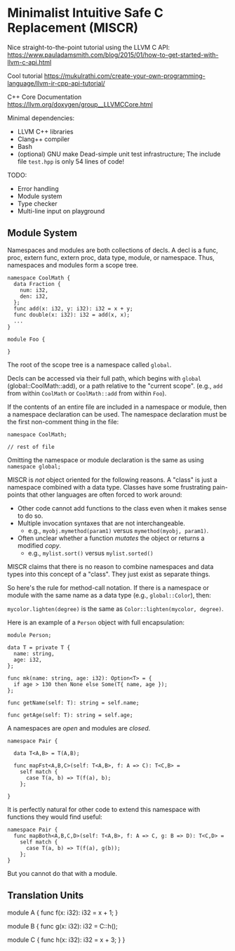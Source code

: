 # Minimalist Intuitive Safe C Replacement (MISCR)

Nice straight-to-the-point tutorial using the LLVM C API:
https://www.pauladamsmith.com/blog/2015/01/how-to-get-started-with-llvm-c-api.html

Cool tutorial
https://mukulrathi.com/create-your-own-programming-language/llvm-ir-cpp-api-tutorial/

C++ Core Documentation
https://llvm.org/doxygen/group__LLVMCCore.html


Minimal dependencies:
* LLVM C++ libraries
* Clang++ compiler
* Bash
* (optional) GNU make
Dead-simple unit test infrastructure; The include file `test.hpp` is only 54 lines of code!

TODO:
* Error handling
* Module system
* Type checker
* Multi-line input on playground


## Module System

Namespaces and modules are both collections of decls.
A decl is a func, proc, extern func, extern proc, data type, module, or namespace.
Thus, namespaces and modules form a scope tree.

```
namespace CoolMath {
  data Fraction {
    num: i32,
    den: i32,
  };
  func add(x: i32, y: i32): i32 = x + y;
  func double(x: i32): i32 = add(x, x);
  ...
}

module Foo {

}
```

The root of the scope tree is a namespace called `global`.

Decls can be accessed via their full path, which begins with `global`
(global::CoolMath::add), or a path relative to the "current scope".
(e.g., `add` from within `CoolMath` or `CoolMath::add` from within `Foo`).

If the contents of an entire file are included in a namespace or module,
then a namespace declaration can be used. The namespace declaration must
be the first non-comment thing in the file:

```
namespace CoolMath;

// rest of file
```

Omitting the namespace or module declaration is the same as using `namespace global;`

MISCR is _not_ object oriented for the following reasons. A "class" is just
a namespace combined with a data type. Classes have some frustrating
pain-points that other languages are often forced to work around:
* Other code cannot add functions to the class even when it makes sense
  to do so.
* Multiple invocation syntaxes that are not interchangeable.
  * e.g., `myobj.mymethod(param1)` versus `mymethod(myobj, param1)`.
* Often unclear whether a function _mutates_ the object or returns a modified _copy_.
  * e.g., `mylist.sort()` versus `mylist.sorted()`

MISCR claims that there is no reason to combine namespaces and data types into this concept of a "class". They just exist as separate things.

So here's the rule for method-call notation. If there is a namespace or module with the same name as a data type (e.g., `global::Color`), then:

`mycolor.lighten(degree)` is the same as `Color::lighten(mycolor, degree)`.

Here is an example of a `Person` object with full encapsulation:

```
module Person;

data T = private T {
  name: string,
  age: i32,
};

func mk(name: string, age: i32): Option<T> = {
  if age > 130 then None else Some(T{ name, age });
};

func getName(self: T): string = self.name;

func getAge(self: T): string = self.age;
```

A namespaces are _open_ and modules are _closed_.

```
namespace Pair {

  data T<A,B> = T(A,B);

  func mapFst<A,B,C>(self: T<A,B>, f: A => C): T<C,B> =
    self match {
      case T(a, b) => T(f(a), b);
    };

}
```

It is perfectly natural for other code to extend this namespace with
functions they would find useful:

```
namespace Pair {
  func mapBoth<A,B,C,D>(self: T<A,B>, f: A => C, g: B => D): T<C,D> =
    self match {
      case T(a, b) => T(f(a), g(b));
    };
}
```

But you cannot do that with a module.

## Translation Units

module A {
  func f(x: i32): i32 = x + 1;
}

module B {
  func g(x: i32): i32 = C::h();

  module C {
    func h(x: i32): i32 = x + 3;
  }
}

